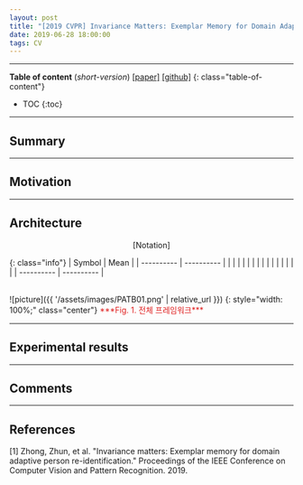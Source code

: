 ```yaml
---
layout: post
title: "[2019 CVPR] Invariance Matters: Exemplar Memory for Domain Adaptive Person Re-identification (*incomplete*)"
date: 2019-06-28 18:00:00
tags: CV 
---
```


<!--more-->

---

**Table of content** (*short-version*)
[[paper]](http://openaccess.thecvf.com/content_CVPR_2019/papers/Zhong_Invariance_Matters_Exemplar_Memory_for_Domain_Adaptive_Person_Re-Identification_CVPR_2019_paper.pdf) [[github]](https://github.com/zhunzhong07/ECN)
{: class="table-of-content"}
* TOC
{:toc}

---

## Summary

---

## Motivation

---

## Architecture


<p align="center">
[Notation]
</p>

{: class="info"}
| Symbol | Mean |
| ---------- | ---------- |
|  |  |
|  |  |
|  |  |
|  |  |
|  |  |
| ---------- | ---------- |

<br/>
![picture]({{ '/assets/images/PATB01.png' | relative_url }})
{: style="width: 100%;" class="center"}
<span style="color: #e01f1f;">***Fig. 1. 전체 프레임워크***</span>

---
  
## Experimental results

---

## Comments

---

## References

[1] Zhong, Zhun, et al. "Invariance matters: Exemplar memory for domain adaptive person re-identification." Proceedings of the IEEE Conference on Computer Vision and Pattern Recognition. 2019.
